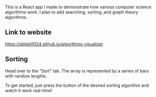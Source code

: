 This is a React app I made to demonstrate how various computer science algorithms work. I plan to add searching, sorting, and graph theory algorithms.

## Link to website
https://pblpbl1024.github.io/algorithms-visualizer

## Sorting
Head over to the "Sort" tab. The array is represented by a series of bars with random lenghts. 

To get started, just press the button of the desired sorting algorithm and watch it work real-time!

